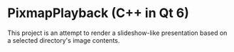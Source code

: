 PixmapPlayback (C++ in Qt 6)
===

This project is an attempt to render a slideshow-like presentation based on a selected directory's image contents.
